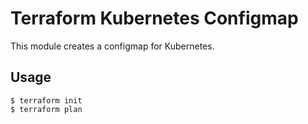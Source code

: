 # Terraform Kubernetes Configmap

This module creates a configmap for Kubernetes.

## Usage

```shell
$ terraform init
$ terraform plan
```